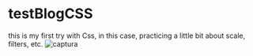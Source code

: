# testBlogCSS

this is my first try with Css, in this case, practicing a little bit about scale, filters, etc.
![captura](https://user-images.githubusercontent.com/72318958/170895752-db2e974d-610e-4268-a453-bae009287ce3.png)
